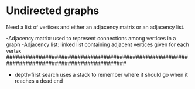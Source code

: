 # Undirected graphs

Need a list of vertices and either an adjacency matrix or an adjacency list.

-Adjacency matrix: used to represent connections among vertices in a graph
-Adjacency list: linked list containing adjacent vertices given for each vertex
#############################################################################################
- depth-first search uses a stack to remember where it should go when it reaches a
dead end
